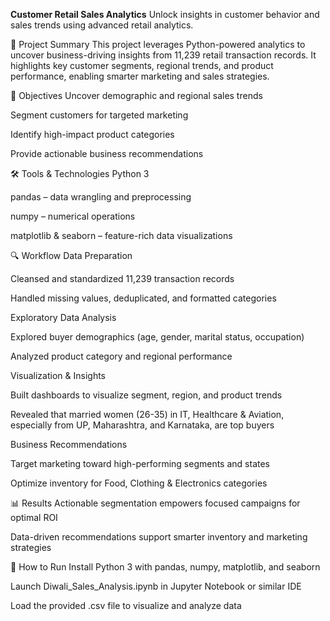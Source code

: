 **Customer Retail Sales Analytics**
Unlock insights in customer behavior and sales trends using advanced retail analytics.

📝 Project Summary
This project leverages Python-powered analytics to uncover business-driving insights from 11,239 retail transaction records. It highlights key customer segments, regional trends, and product performance, enabling smarter marketing and sales strategies.

🎯 Objectives
Uncover demographic and regional sales trends

Segment customers for targeted marketing

Identify high-impact product categories

Provide actionable business recommendations

🛠️ Tools & Technologies
Python 3

pandas – data wrangling and preprocessing

numpy – numerical operations

matplotlib & seaborn – feature-rich data visualizations

🔍 Workflow
Data Preparation

Cleansed and standardized 11,239 transaction records

Handled missing values, deduplicated, and formatted categories

Exploratory Data Analysis

Explored buyer demographics (age, gender, marital status, occupation)

Analyzed product category and regional performance

Visualization & Insights

Built dashboards to visualize segment, region, and product trends

Revealed that married women (26-35) in IT, Healthcare & Aviation, especially from UP, Maharashtra, and Karnataka, are top buyers

Business Recommendations

Target marketing toward high-performing segments and states

Optimize inventory for Food, Clothing & Electronics categories

📊 Results
Actionable segmentation empowers focused campaigns for optimal ROI

Data-driven recommendations support smarter inventory and marketing strategies

🚀 How to Run
Install Python 3 with pandas, numpy, matplotlib, and seaborn

Launch Diwali_Sales_Analysis.ipynb in Jupyter Notebook or similar IDE

Load the provided .csv file to visualize and analyze data

